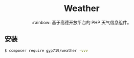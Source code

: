 
<h1 align="center">Weather</h1>

<p align="center">:rainbow: 基于高德开放平台的 PHP 天气信息组件。</p>



## 安装

```sh
$ composer require gyp719/weather -vvv
```